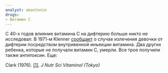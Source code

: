 ```yaml
---
analyst: amantonio
drugs:
- Витамин C
---
```


С 40-х годов влияние витамина С на дифтерию больше никто не исследовал. В 1971-м Klenner [сообщает](https://www.seanet.com/~alexs/ascorbate/197x/klenner-fr-j_appl_nutr-1971-v23-n3&4-p61.htm#appendix) о случае излечения девочки от дифтерии посредством внутривенной инъекции витамина. Два других ребенка, которые не получали витамин С, умерли. Все трое получили также антитоксин. Еще:

Clark (1976). [[1]](https://www.ncbi.nlm.nih.gov/pubmed/189004). *J Nutr Sci Vitaminol (Tokyo)*

